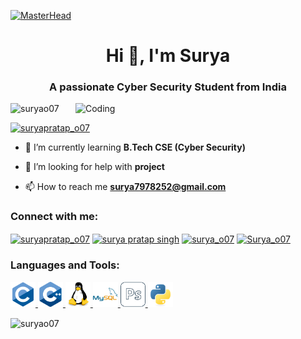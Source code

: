 [![MasterHead](https://imgs.search.brave.com/zIl36xOJF6idjqSj3gVh0geS731TijRXqSiazRUrfLY/rs:fit:860:0:0/g:ce/aHR0cHM6Ly9naWZk/Yi5jb20vaW1hZ2Vz/L2hpZ2gvaGFja2Vy/LWFuaW1lLWRhdGEt/aGFja2luZy00N2Ew/bzA2YTFsbzJycXA4/LmdpZg.gif)](https://github.com/Suryao07)
<h1 align="center">Hi 👋, I'm Surya</h1>
<h3 align="center">A passionate Cyber Security Student from India</h3>
<img align="right" alt="Coding" width="400" src="https://imgs.search.brave.com/QuUu_uBHUYRC1ntCNCXb6R6YdNd47pGjv_PDBxOCVAU/rs:fit:860:0:0/g:ce/aHR0cHM6Ly90ZWNo/dmlyYWwudGVjaC93/cC1jb250ZW50L3Vw/bG9hZHMvMjAyMS8w/NC9qYXZhLWhhY2tp/bmctZ2lmLmdpZg.gif">


<p align="left"> <img src="https://komarev.com/ghpvc/?username=suryao07&label=Profile%20views&color=0e75b6&style=flat" alt="suryao07" /> </p>

<p align="left"> <a href="https://twitter.com/suryapratap_o07" target="blank"><img src="https://img.shields.io/twitter/follow/suryapratap_o07?logo=twitter&style=for-the-badge" alt="suryapratap_o07" /></a> </p>

- 🌱 I’m currently learning **B.Tech CSE (Cyber Security)**

- 🤝 I’m looking for help with **project**

- 📫 How to reach me **surya7978252@gmail.com**

<h3 align="left">Connect with me:</h3>
<p align="left">
<a href="https://twitter.com/suryapratap_o07" target="blank"><img align="center" src="https://raw.githubusercontent.com/rahuldkjain/github-profile-readme-generator/master/src/images/icons/Social/twitter.svg" alt="suryapratap_o07" height="30" width="40" /></a>
<a href="https://fb.com/surya pratap singh" target="blank"><img align="center" src="https://raw.githubusercontent.com/rahuldkjain/github-profile-readme-generator/master/src/images/icons/Social/facebook.svg" alt="surya pratap singh" height="30" width="40" /></a>
<a href="https://instagram.com/surya_o07" target="blank"><img align="center" src="https://raw.githubusercontent.com/rahuldkjain/github-profile-readme-generator/master/src/images/icons/Social/instagram.svg" alt="surya_o07" height="30" width="40" /></a>
<a href="https://discord.gg/Surya_o07" target="blank"><img align="center" src="https://raw.githubusercontent.com/rahuldkjain/github-profile-readme-generator/master/src/images/icons/Social/discord.svg" alt="Surya_o07" height="30" width="40" /></a>
</p>

<h3 align="left">Languages and Tools:</h3>
<p align="left"> <a href="https://www.cprogramming.com/" target="_blank" rel="noreferrer"> <img src="https://raw.githubusercontent.com/devicons/devicon/master/icons/c/c-original.svg" alt="c" width="40" height="40"/> </a> <a href="https://www.w3schools.com/cpp/" target="_blank" rel="noreferrer"> <img src="https://raw.githubusercontent.com/devicons/devicon/master/icons/cplusplus/cplusplus-original.svg" alt="cplusplus" width="40" height="40"/> </a> <a href="https://www.linux.org/" target="_blank" rel="noreferrer"> <img src="https://raw.githubusercontent.com/devicons/devicon/master/icons/linux/linux-original.svg" alt="linux" width="40" height="40"/> </a> <a href="https://www.mysql.com/" target="_blank" rel="noreferrer"> <img src="https://raw.githubusercontent.com/devicons/devicon/master/icons/mysql/mysql-original-wordmark.svg" alt="mysql" width="40" height="40"/> </a> <a href="https://www.photoshop.com/en" target="_blank" rel="noreferrer"> <img src="https://raw.githubusercontent.com/devicons/devicon/master/icons/photoshop/photoshop-line.svg" alt="photoshop" width="40" height="40"/> </a> <a href="https://www.python.org" target="_blank" rel="noreferrer"> <img src="https://raw.githubusercontent.com/devicons/devicon/master/icons/python/python-original.svg" alt="python" width="40" height="40"/> </a> </p>

<p><img align="center" src="https://github-readme-stats.vercel.app/api/top-langs?username=suryao07&show_icons=true&locale=en&layout=compact" alt="suryao07" /></p>
